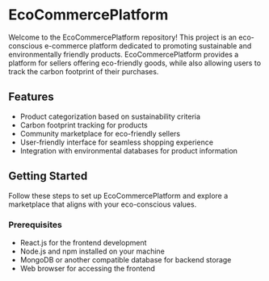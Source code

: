 # EcoCommercePlatform

Welcome to the EcoCommercePlatform repository! This project is an eco-conscious e-commerce platform dedicated to promoting sustainable and environmentally friendly products. EcoCommercePlatform provides a platform for sellers offering eco-friendly goods, while also allowing users to track the carbon footprint of their purchases.

## Features

- Product categorization based on sustainability criteria
- Carbon footprint tracking for products
- Community marketplace for eco-friendly sellers
- User-friendly interface for seamless shopping experience
- Integration with environmental databases for product information

## Getting Started

Follow these steps to set up EcoCommercePlatform and explore a marketplace that aligns with your eco-conscious values.

### Prerequisites

- React.js for the frontend development
- Node.js and npm installed on your machine
- MongoDB or another compatible database for backend storage
- Web browser for accessing the frontend
